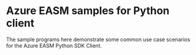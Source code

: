 # Azure EASM samples for Python client

The sample programs here demonstrate some common use case scenarios for the Azure EASM Python SDK Client.
